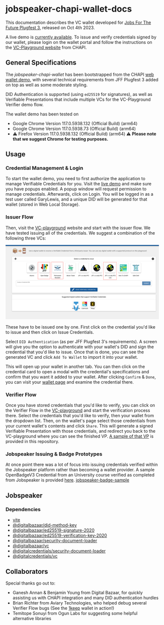 # jobspeaker-chapi-wallet-docs
This documentation describes the VC wallet developed for [Jobs For The Future Plugfest 3](https://w3c-ccg.github.io/vc-ed/plugfest-3-2023/), released on Oct 4th 2023.

A live demo is [currently available](https://wallet-worker-67guwtpfwq-uw.a.run.app/). To issue and verify credentials signed by our wallet, please login on the wallet portal and follow the instructions on the [VC-Playground website](https://vcplayground.org/) from CHAPI.

## General Specifications 

The *jobspeaker-chapi-wallet* has been bootstrapped from the CHAPI [web wallet demo](https://github.com/credential-handler/chapi-demo-wallet), with several technical requirements from JFF Plugfest 3 added on top as well as some moderate styling.

DID Authentication is supported (using `ed25519` for signatures), as well as Verifiable Presentations that include multiple VCs for the VC-Playground Verifier demo flow.

The wallet demo has been tested on 
- Google Chrome Version 117.0.5938.132 (Official Build) (arm64)
- Google Chrome Version 117.0.5938.73 (Official Build) (arm64)
- :warning: Firefox Version 117.0.5938.132 (Official Build) (arm64) :warning: **Please note that we suggest Chrome for testing purposes.**

## Usage

### Credential Management & Login
To start the wallet demo, you need to first authorize the application to manage Verifiable Credentials for you. Visit the [live demo](https://wallet-worker-67guwtpfwq-uw.a.run.app/) and make sure you have popups enabled. A popup window will request permission to manage credentials. Afterwards, click on Login. You will be logged in as a test user called GaryLewis, and a unique DID will be generated for that wallet (stored in Web Local Storage). 

### Issuer Flow

Then, visit the [VC-playground](https://vcplayground.org) website and start with the issuer flow. We have tested issuing all of the credentials. We suggest a combination of the following three VCs:
<!-- ![credentials-issuer-flow](img/credentials-issuer-flow.png) -->
<img src="img/credentials-issuer-flow.png" alt= “” width="1000px" height="auto">

These have to be issued one by one. First click on the credential you'd like to issue and then click on Issue Credentials.

Select `DID Authentication` (as per JFF Plugfest 3's requirements). A screen will give you the option to authenticate with your wallet's DID and sign the credential that you'd like to issue. Once that is done, you can see the generated VC and click `Add To Wallet` to import it into your wallet.

This will open up your wallet in another tab. You can then click on the credential card to open a modal with the credential's specifications and confirm that you want it added to your wallet. After clicking `Confirm` & `Done`, you can visit your [wallet page](https://wallet-worker-67guwtpfwq-uw.a.run.app/) and examine the credential there.

### Verifier Flow
Once you have stored credentials that you'd like to verify, you can click on the Verifier Flow in the [VC-playground](https://vcplayground.org/) and start the verification process there. Select the credentials that you'd like to verify, then your wallet from the dropdown list. Then, on the wallet's page select those credentials from your current wallet's contents and click `Share`. This will generate a signed Verifiable Presentation with those credentials, and redirect you back to the VC-playground where you can see the finished VP. [A sample of that VP](vp-sample.json) is provided in this repository.

### Jobspeaker Issuing & Badge Prototypes
At once point there was a lot of focus into issuing credentials verified within the Jobspeaker platform rather than becoming a wallet provider. A sample OpenBadgeV3 Credential from an University course verified as completed from Jobspeaker is provided  [here](jobspeaker-vc-sample.json).
[jobspeaker-badge-sample](https://i.imgur.com/KQdB7Wp.png)
## Jobspeaker 
### Dependencies

- [vite](https://vitejs.dev/)
- [@digitalbazaar/did-method-key](https://github.com/digitalbazaar/did-method-key)
- [@digitalbazaar/ed25519-signature-2020](https://github.com/digitalbazaar/ed25519-signature-2020)
- [@digitalbazaar/ed25519-verification-key-2020](https://github.com/digitalbazaar/ed25519-verification-key-2020)
- [@digitalbazaar/security-document-loader](https://github.com/digitalbazaar/security-document-loader)
- [@digitalbazaar/vc](https://github.com/digitalbazaar/vc)
- [@digitalcredentials/security-document-loader](https://github.com/digitalcredentials/security-document-loader)
- [@digitalcredentials/vc](https://github.com/digitalcredentials/vc)


## Collaborators

Special thanks go out to:
- Ganesh Annan & Benjamin Young from Digital Bazaar, for quickly assisting us with CHAPI integration and many DID authentication hurdles
- Brian Richter from Aviary Technologies, who helped debug several Verifier Flow bugs (See the [1keep](https://1keep.com/) wallet in action!)
- Temitope Sonuyi from Ogun Labs for suggesting some helpful alternative libraries